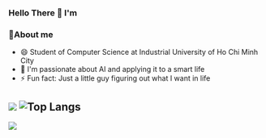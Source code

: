 ### Hello There 👋 I'm 
### 💬About me 
- 😄 Student of Computer Science at Industrial University of Ho Chi Minh City
- 🔭 I'm passionate about AI and applying it to a smart life
- ⚡ Fun fact: Just a little guy figuring out what I want in life

![](https://github-readme-stats.vercel.app/api?username=thanhdat77&show_icons=true&theme=transparent)
![Top Langs](https://github-readme-stats.vercel.app/api/top-langs/?username=thanhdat77&layout=compact&theme=dark)
------
![](https://komarev.com/ghpvc/?username=thanhdat77&color=orange)
